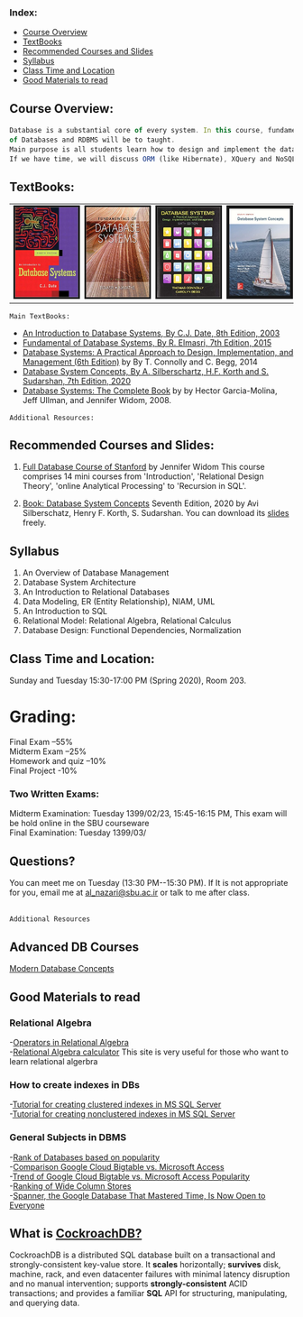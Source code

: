 ### **Index:**
- [Course Overview](#Course-Overview)
- [TextBooks](#TextBooks)
- [Recommended Courses and Slides](#slides)
- [Syllabus](#syllabus)
- [Class Time and Location](#Class-Time-and-Location)
- [Good Materials to read](#good_materials)

## <a name="Course-Overview"></a>Course Overview:
```javascript
Database is a substantial core of every system. In this course, fundamental concepts 
of Databases and RDBMS will be to taught.
Main purpose is all students learn how to design and implement the data tier of every system. 
If we have time, we will discuss ORM (like Hibernate), XQuery and NoSQL.
```
## <a name="TextBooks"></a>TextBooks:

<table class="tg">
  <tr>
    <td class="tg-0lax"><img src="images/cjdate.jpg" alt="" border='3' height='160' width='170' /></td>
    <td class="tg-0lax"><img src="images/elmasri.jpg" alt="" border='3' height='160' width='170' /></td>
    <td class="tg-0lax"><img src="images/connolly.jpg" alt="" border='3' height='160' width='170' /></td>
    <td class="tg-0lax"><img src="images/db7.jpg" alt="" border='3' height='160' width='170' /></td>
  </tr>
</table>

```
Main TextBooks:
```
* [An Introduction to Database Systems, By C.J. Date, 8th Edition, 2003](https://www.amazon.com/Introduction-Database-Systems-8th/dp/0321197844)
* [Fundamental of Database Systems, By R. Elmasri, 7th Edition, 2015](https://www.amazon.com/Fundamentals-Database-Systems-Ramez-Elmasri/dp/0133970779)
* [Database Systems: A Practical Approach to Design, Implementation, and Management (6th Edition)](https://www.amazon.com/Database-Systems-Practical-Implementation-Management/dp/0132943263) by By T. Connolly and C. Begg, 2014
* [Database System Concepts, By A. Silberschartz, H.F. Korth and S. Sudarshan, 7th Edition, 2020](https://www.db-book.com/db7/slides-dir/)
* [Database Systems: The Complete Book](http://infolab.stanford.edu/~ullman/dscb.html) by by Hector Garcia-Molina, Jeff Ullman, and Jennifer Widom, 2008.

```
Additional Resources:
```

## <a name="slides"></a>Recommended Courses and Slides:
1. [Full Database Course of Stanford](https://lagunita.stanford.edu) by Jennifer Widom
  This course comprises 14 mini courses from 'Introduction', 'Relational Design Theory', 'online Analytical Processing' to 'Recursion in SQL'.
  
2. [Book: Database System Concepts](https://www.db-book.com/db7/slides-dir/) Seventh Edition, 2020 by Avi Silberschatz, Henry F. Korth, S. Sudarshan. You can download its [slides](https://www.db-book.com/db7/slides-dir/) freely.
  
 ## <a name='syllabus' />Syllabus
 1. An Overview of Database Management
 2. Database System Architecture
 3. An Introduction to Relational Databases
 4. Data Modeling, ER (Entity Relationship), NIAM, UML 
 5. An Introduction to SQL
 6. Relational Model: Relational Algebra, Relational Calculus
 7. Database Design: Functional Dependencies, Normalization
 
## <a name="Class-Time-and-Location"></a>Class Time and Location:
Sunday and Tuesday 15:30-17:00 PM (Spring 2020), Room 203. 

# <a name="Grading"></a>Grading:

Final Exam –55% </br>
Midterm Exam –25% </br>
Homework and quiz –10%  </br>
Final Project -10% </br>

### <a name="Two-Written-Exams"></a>Two Written Exams:
Midterm Examination: Tuesday 1399/02/23, 15:45-16:15 PM, This exam will be hold online in the SBU courseware<br/>
Final Examination: Tuesday 1399/03/ <br/>

## <a name="Questions"></a>Questions?
You can meet me on Tuesday (13:30 PM--15:30 PM).
If It is not appropriate for you, email me at al_nazari@sbu.ac.ir or talk to me after class. 

## <a name="additional_resources"></a>
```javascript
Additional Resources
```
## <a name="advanced_courses"></a>Advanced DB Courses
[Modern Database Concepts](https://www.ksi.mff.cuni.cz/~svoboda/courses/191-NDBI040/)<br/>

## <a name="good_materials"></a>Good Materials to read
### <a name="relation_algebra"></a>Relational Algebra
-[Operators in Relational Algebra](https://en.wikipedia.org/wiki/Relational_algebra)<br/>
-[Relational Algebra calculator](http://dbis-uibk.github.io/relax/index.htm) This site is very useful for those who want to learn relational algerbra<br/>
### <a name="indexes"></a>How to create indexes in DBs
-[Tutorial for creating clustered indexes in MS SQL Server](https://www.sqlservertutorial.net/sql-server-indexes/sql-server-clustered-indexes/)<br/>
-[Tutorial for creating nonclustered indexes in MS SQL Server](https://www.sqlservertutorial.net/sql-server-indexes/sql-server-create-index/)<br/>

### <a name="general"></a>General Subjects in DBMS
 -[Rank of Databases based on popularity](https://db-engines.com/en/ranking)<br/>
-[Comparison Google Cloud Bigtable vs. Microsoft Access](https://db-engines.com/en/system/Google+Cloud+Bigtable%3BMicrosoft+Access)<br/>
-[Trend of Google Cloud Bigtable vs. Microsoft Access Popularity](https://db-engines.com/en/ranking_trend/system/Google+Cloud+Bigtable%3BMicrosoft+Access)<br/>
-[Ranking of Wide Column Stores](https://db-engines.com/en/ranking/wide+column+store)<br/>
-[Spanner, the Google Database That Mastered Time, Is Now Open to Everyone](https://www.wired.com/2017/02/spanner-google-database-harnessed-time-now-open-everyone/)

## What is [CockroachDB?](https://github.com/cockroachdb/cockroach)

CockroachDB is a distributed SQL database built on a transactional and
strongly-consistent key-value store. It **scales** horizontally;
**survives** disk, machine, rack, and even datacenter failures with
minimal latency disruption and no manual intervention; supports
**strongly-consistent** ACID transactions; and provides a familiar
**SQL** API for structuring, manipulating, and querying data.

